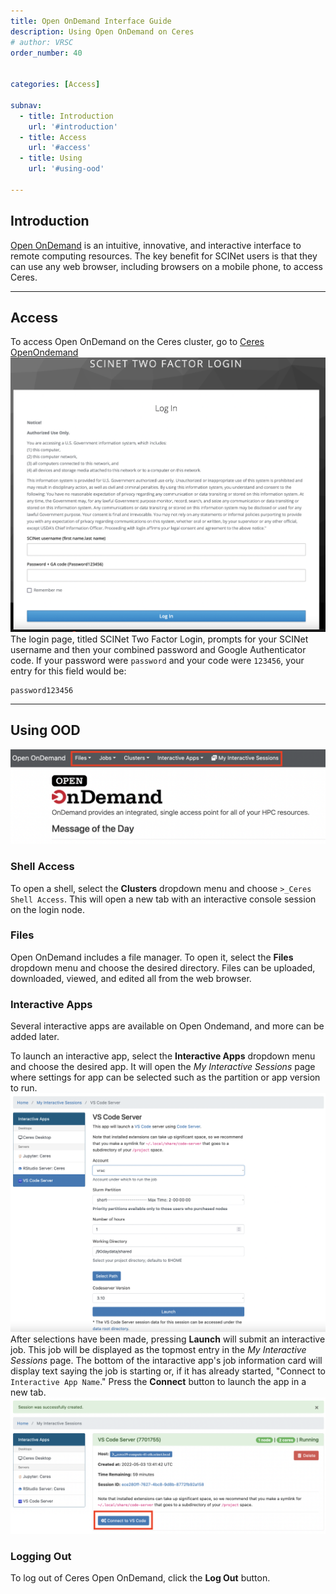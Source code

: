 ```yaml
---
title: Open OnDemand Interface Guide
description: Using Open OnDemand on Ceres
# author: VRSC
order_number: 40


categories: [Access]

subnav:
  - title: Introduction
    url: '#introduction'
  - title: Access
    url: '#access'
  - title: Using
    url: '#using-ood'

---
```


## Introduction
[Open OnDemand](https://openondemand.org/) is an intuitive, innovative, and interactive interface to remote computing resources. The key benefit for SCINet users is that they can use any web browser, including browsers on a mobile phone, to access Ceres. 

---
## Access
To access Open OnDemand on the Ceres cluster, go to [Ceres OpenOndemand](http://ceres-ood.scinet.usda.gov/)
![screenshot of Open OnDemand Ceres login page](/assets/img/guides/access/ood_ceres_loginpage.png)
The login page, titled SCINet Two Factor Login, prompts for your SCINet username and then your combined password and Google Authenticator code. If your password were `password` and your code were `123456`, your entry for this field would be:
```
password123456
```

---
## Using OOD
![screenshot of Open OnDemand Ceres Dropdowns Banner](/assets/img/guides/access/ood_ceres_banner.png)
### Shell Access
To open a shell, select the **Clusters** dropdown menu and choose `>_Ceres Shell Access`. This will open a new tab with an interactive console session on the login node.

### Files
Open OnDemand includes a file manager. To open it, select the **Files** dropdown menu and choose the desired directory. Files can be uploaded, downloaded, viewed, and edited all from the web browser.

### Interactive Apps
Several interactive apps are available on Open Ondemand, and more can be added later. 

To launch an interactive app, select the **Interactive Apps** dropdown menu and choose the desired app. It will open the *My Interactive Sessions* page where settings for app can be selected such as the partition or app version to run. 
![screenshot of Open OnDemand Ceres interactive apps configuration page](/assets/img/guides/access/ood_ceres_interactive_setup.png)
After selections have been made, pressing **Launch** will submit an interactive job. This job will be displayed as the topmost entry in the *My Interactive Sessions* page. The bottom of the intaractive app's job information card will display text saying the job is starting or, if it has already started, "Connect to `Interactive App Name`." Press the **Connect** button to launch the app in a new tab. 
![screenshot of Open OnDemand Ceres interactive apps job card with connect to button highlighted](/assets/img/guides/access/ood_ceres_interactive_card.png)
### Logging Out
To log out of Ceres Open OnDemand, click the **Log Out** button. 
